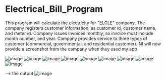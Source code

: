 # Electrical_Bill_Program
This program will calculate the electricity for "ELCLE" company,  The company registers customer information, as customer id, customer name, and meter id. Company issues invoices monthly, so invoice must include month number, and year. Company provides service to three types of customer (commercial, governmental, and residential customer). NI will now provide a screenshot from the company when they used my app

![image](https://user-images.githubusercontent.com/35701617/153744120-304528d3-5de5-4ff5-9619-f6af38462a6b.png)
![image](https://user-images.githubusercontent.com/35701617/153744122-6ccce0d7-97c5-4d6a-b495-43e4bf8c9245.png)
![image](https://user-images.githubusercontent.com/35701617/153744125-95e223c2-d814-46dd-936c-5b582a4830e9.png)
![image](https://user-images.githubusercontent.com/35701617/153744127-31b4f72a-9dd4-4d1d-8cf9-0cab0e2e1a7a.png)
![image](https://user-images.githubusercontent.com/35701617/153744128-2a7b36fe-417b-4d89-8136-bbf51c1a8f32.png)
![image](https://user-images.githubusercontent.com/35701617/153744130-3eb9ed5c-10ce-4c2c-9937-6cf02b83c082.png)
![image](https://user-images.githubusercontent.com/35701617/153744132-8f43b0d7-58d5-49a0-b796-d6b41ae49411.png)
![image](https://user-images.githubusercontent.com/35701617/153744134-4cf3e770-b10d-4a86-a391-de4fbee8d6ef.png)
![image](https://user-images.githubusercontent.com/35701617/153744137-92ab76b0-4ea5-4ae0-a3ab-d1be6d2f3811.png)

--> the output 
![image](https://user-images.githubusercontent.com/35701617/153744141-d574c392-4cd7-4913-a9b3-1700bc60f919.png)

